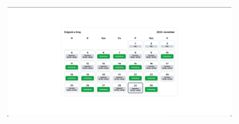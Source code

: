 [<img width="1000" alt="Dolgozik-e Greg GitHub Pages" width="40px" src="https://github.com/patriksomodi/dolgozikegreg/blob/main/dolgozikegreg.png?raw=true" />](https://patriksomodi.github.io/dolgozikegreg/)

